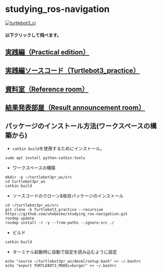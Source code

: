 # studying_ros-navigation
[![turtlebot3_ci](https://github.com/uhobeike/studying_ros-navigation/workflows/turtlebot3_ci/badge.svg?branch=Turtlebot3_practice&event=push)](https://github.com/uhobeike/studying_ros-navigation/actions?query=workflow%3Aturtlebot3_ci)

#### 以下クリックして飛べます。

## [実践編（Practical edition）](https://github.com/uhobeike/studying_ros-navigation/tree/Practical_edition)
## [実践編ソースコード（Turtlebot3_practice）](https://github.com/uhobeike/studying_ros-navigation/tree/Turtlebot3_practice)
## [資料室（Reference room）](https://github.com/uhobeike/studying_ros-navigation/tree/Reference_room)
## [結果発表部屋（Result announcement room）](https://github.com/uhobeike/studying_ros-navigation/tree/Result_announcement_room)

## パッケージのインストール方法(ワークスペースの構築から)

* `catkin build`を使用するためにインストール。
```
sudo apt install python-catkin-tools
```
* ワークスペースの構築
```
mkdir -p ~/turtlebot3pr_ws/src
cd turtlebot3pr_ws
catkin build
```
* ソースコードのクローン&依存パッケージのインストール
```
cd ~/turtlebot3pr_ws/src
git clone -b Turtlebot3_practice --recursive https://github.com/uhobeike/studying_ros-navigation.git
rosdep update
rosdep install -r -y --from-paths --ignore-src ./
```
* ビルド
```
catkin build
```
* ターミナル起動時に自動で設定を読み込むように設定
```
echo "source ~/turtlebot3pr_ws/devel/setup.bash" >> ~/.bashrc
echo "export TURTLEBOT3_MODEL=burger" >> ~/.bashrc
```

